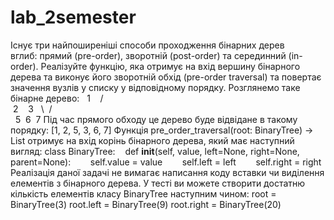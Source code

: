 # lab_2semester
 Існує три найпоширеніші способи проходження бінарних дерев вглиб: прямий (pre-order), зворотній (post-order) та серединний (in-order).
Реалізуйте функцію, яка отримує на вхід вершину бінарного дерева та виконує його зворотній обхід (pre-order traversal) та повертає значення вузлів у списку у відповідному порядку.
Розглянемо таке бінарне дерево:
  1 
  / \
 2    3
  \  / \
  5  6  7
Під час прямого обходу це дерево буде відвідане в такому порядку: [1, 2, 5, 3, 6, 7]
Функція pre_order_traversal(root: BinaryTree) -> List отримує на вхід корінь бінарного дерева, який має наступний вигляд:
class BinaryTree:
   def __init__(self, value, left=None, right=None, parent=None):
       self.value = value
       self.left = left
       self.right = right
Реалізація даної задачі не вимагає написання коду вставки чи виділення елементів з бінарного дерева. У тесті ви можете створити достатню кількість елементів класу BinaryTree наступним чином:
root = BinaryTree(3)
root.left = BinaryTree(9)
root.right = BinaryTree(20)
